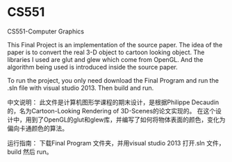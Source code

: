 # CS551
CS551-Computer Graphics

This Final Project is an implementation of the source paper. The idea of the paper is to convert the real 3-D object to cartoon looking object. The libraries I used are glut and glew which come from OpenGL. And the algorithm being used is introduced inside the source paper.

To run the project, you only need download the Final Program and run the .sln file with visual studio 2013. Then build and run. 

中文说明：
此文件是计算机图形学课程的期末设计，是根据Philippe Decaudin的，名为Cartoon-Looking Rendering of 3D-Scenes的论文实现的。
在这个设计中，用到了OpenGL的glut和glew库，并编写了如何将物体表面的颜色，变化为偏向卡通颜色的算法。

运行指南：
下载Final Program 文件夹，并用visual studio 2013 打开.sln 文件，build 然后 run。
